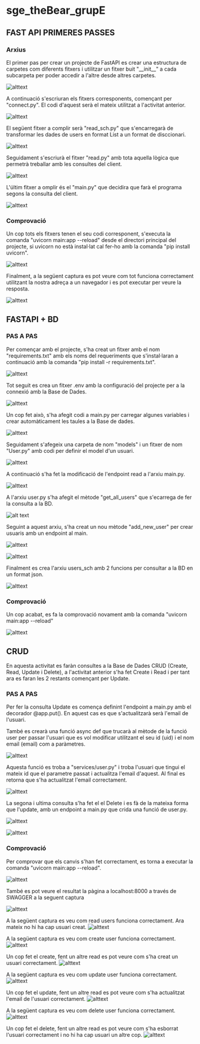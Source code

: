 # sge_theBear_grupE

## FAST API PRIMERES PASSES

### Arxius
El primer pas per crear un projecte de FastAPI es crear una estructura de carpetes com diferents fitxers i utilitzar un fitxer buit "\_\_init__" a cada subcarpeta per poder accedir a l'altre desde altres carpetes.

![alttext](img/estructura.png "Estructura")

A continuació s'escriuran els fitxers corresponents, començant per "connect.py". El codi d'aquest serà el mateix utilitzat a l'activitat anterior.

![alttext](img/connect.png "connect.py")

El següent fitxer a complir serà "read_sch.py" que s'encarregarà de transformar les dades de users en format List a un format de disccionari.

![alttext](img/schema.png "read_sch.py")

Seguidament s'escriurà el fitxer "read.py" amb tota aquella lògica que permetrà treballar amb les consultes del client.

![alttext](img/read.png "read.py")

L'últim fitxer a omplir és el "main.py" que decidira que farà el programa segons la consulta del client.

![alttext](img/main.png "main.py")

### Comprovació

Un cop tots els fitxers tenen el seu codi corresponent, s'executa la comanda "uvicorn main:app --reload" desde el directori principal del projecte, si uvicorn no està instal·lat cal fer-ho amb la comanda "pip install uvicorn".

![alttext](img/uvicorn.png "uvicorn main:app --reload")


Finalment, a la següent captura es pot veure com tot funciona correctament utilitzant la nostra adreça a un navegador i es pot executar per veure la resposta.

![alttext](img/imatge_comprovacio.png "Comprovació")

## FASTAPI + BD

### PAS A PAS
Per començar amb el projecte, s'ha creat un fitxer amb el nom "requirements.txt" amb els noms del requeriments que s'instal·laran a continuació amb la comanda "pip install -r requirements.txt".

![alttext](img/Requirements.png "Requirements")

Tot seguit es crea un fitxer .env amb la configuració del projecte per a la connexió amb la Base de Dades.

![alttext](img/env.png ".env")

Un cop fet això, s'ha afegit codi a main.py per carregar algunes variables i crear automàticament les taules a la Base de dades.

![alttext](img/main_modificat.png "main modificat")

Seguidament s'afegeix una carpeta de nom "models" i un fitxer de nom "User.py" amb codi per definir el model d'un usuari.

![alttext](img/User.png "User.py")

A continuació s'ha fet la modificació de l'endpoint read a l'arxiu main.py.

![alttext](img/endpoint_read.png "endpoint read")

A l'arxiu user.py s'ha afegit el mètode "get_all_users" que s'ecarrega de fer la consulta a la BD.

![alt text](img/get_all_users.png "metode get all users")

Seguint a aquest arxiu, s'ha creat un nou mètode "add_new_user" per crear usuaris amb un endpoint al main.

![alttext](img/add_new_user.png "metode add new user")

![alttext](img/endpoint_add_new_user.png "endpoint add new user")

Finalment es crea l'arxiu users_sch amb 2 funcions per consultar a la BD en un format json.

![alttext](img/users_sch.png "users_sch")

### Comprovació

Un cop acabat, es fa la comprovació novament amb la comanda "uvicorn main:app --reload"

![alttext](img/uvicornBD.png "uvicorn BD")

## CRUD
En aquesta activitat es faràn consultes a la Base de Dades CRUD (Create, Read, Update i Delete), a l'activitat anterior s'ha fet Create i Read i per tant ara es faran les 2 restants començant per Update.

### PAS A PAS
Per fer la consulta Update es comença definint l'endpoint a main.py amb el decorador @app.put(). En aquest cas es que s'actualitzarà serà l'email de l'usuari.

També es crearà una funció async def que trucarà al mètode de la funció user per passar l'usuari que es vol modificar utilitzant el seu id (uid) i el nom email (email) com a paràmetres.

![alttext](img/endpoint_update.png "endpoint update")

Aquesta funció es troba a "services/user.py" i troba l'usuari que tingui el mateix id que el parametre passat i actualitza l'email d'aquest. Al final es retorna que s'ha actualitzat l'email correctament.

![alttext](img/funcio_update.png "funció update")

La segona i ultima consulta s'ha fet el el Delete i es fà de la mateixa forma que l'update, amb un endpoint a main.py que crida una funció de user.py.

![alttext](img/endpoint_delete.png "endpoint delete")

![alttext](img/funcio_delete.png "funció delete")

### Comprovació

Per comprovar que els canvis s'han fet correctament, es torna a executar la comanda "uvicorn main:app --reload".

![alttext](img/uvicorn_CRUD.png "uvicorn CRUD")

També es pot veure el resultat la pàgina a localhost:8000 a través de SWAGGER a la seguent captura 

![alttext](img/swagger.png "comprovació swagger")

A la següent captura es veu com read users funciona correctament. Ara mateix no hi ha cap usuari creat.
![alttext](img/comprovacio_read.png)

A la següent captura es veu com create user funciona correctament.
![alttext](img/comprovacio_create.png)

Un cop fet el create, fent un altre read es pot veure com s'ha creat un usuari correctament.
![alttext](img/comprovacio_create_read.png)

A la següent captura es veu com update user funciona correctament.
![alttext](img/comprovacio_update.png)

Un cop fet el update, fent un altre read es pot veure com s'ha actualitzat l'email de l'usuari correctament.
![alttext](img/comprovacio_update_read.png)

A la següent captura es veu com delete user funciona correctament.
![alttext](img/comprovacio_delete.png)

Un cop fet el delete, fent un altre read es pot veure com s'ha esborrat l'usuari correctament i no hi ha cap usuari un altre cop.
![alttext](img/comprovacio_delete_read.png)

